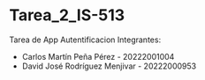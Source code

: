 # Tarea_2_IS-513
Tarea de App Autentificacion
Integrantes:
- Carlos Martín Peña Pérez - 20222001004
- David José Rodríguez Menjivar - 20222000953
